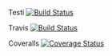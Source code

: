 Testi
[![Build Status](https://travis-ci.org/mluukkai/ohtutesti16.svg?branch=master)](https://travis-ci.org/mluukkai/ohtutesti16)

Travis
[![Build Status](https://travis-ci.org/ouju/ohtu-viikko1.svg?branch=master)](https://travis-ci.org/ouju/ohtu-viikko1)

Coveralls
[![Coverage Status](https://coveralls.io/repos/github/ouju/ohtu-viikko1/badge.svg?branch=master)](https://coveralls.io/github/ouju/ohtu-viikko1?branch=master)
